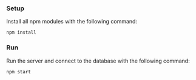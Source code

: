 ### Setup
Install all npm modules with the following command:
```
npm install
```

### Run
Run the server and connect to the database with the following command:
```
npm start
```